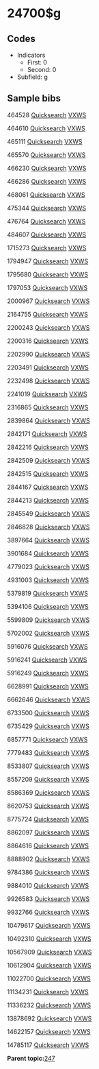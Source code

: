 # 24700$g

## Codes

-   Indicators
    -   First: 0
    -   Second: 0
-   Subfield: g

## Sample bibs

464528 [Quicksearch](https://search.library.yale.edu/catalog/464528) [VXWS](http://prodorbis.library.yale.edu:7014/vxws/GetHoldingsService?bibId=464528)

464610 [Quicksearch](https://search.library.yale.edu/catalog/464610) [VXWS](http://prodorbis.library.yale.edu:7014/vxws/GetHoldingsService?bibId=464610)

465111 [Quicksearch](https://search.library.yale.edu/catalog/465111) [VXWS](http://prodorbis.library.yale.edu:7014/vxws/GetHoldingsService?bibId=465111)

465570 [Quicksearch](https://search.library.yale.edu/catalog/465570) [VXWS](http://prodorbis.library.yale.edu:7014/vxws/GetHoldingsService?bibId=465570)

466230 [Quicksearch](https://search.library.yale.edu/catalog/466230) [VXWS](http://prodorbis.library.yale.edu:7014/vxws/GetHoldingsService?bibId=466230)

466286 [Quicksearch](https://search.library.yale.edu/catalog/466286) [VXWS](http://prodorbis.library.yale.edu:7014/vxws/GetHoldingsService?bibId=466286)

468061 [Quicksearch](https://search.library.yale.edu/catalog/468061) [VXWS](http://prodorbis.library.yale.edu:7014/vxws/GetHoldingsService?bibId=468061)

475344 [Quicksearch](https://search.library.yale.edu/catalog/475344) [VXWS](http://prodorbis.library.yale.edu:7014/vxws/GetHoldingsService?bibId=475344)

476764 [Quicksearch](https://search.library.yale.edu/catalog/476764) [VXWS](http://prodorbis.library.yale.edu:7014/vxws/GetHoldingsService?bibId=476764)

484607 [Quicksearch](https://search.library.yale.edu/catalog/484607) [VXWS](http://prodorbis.library.yale.edu:7014/vxws/GetHoldingsService?bibId=484607)

1715273 [Quicksearch](https://search.library.yale.edu/catalog/1715273) [VXWS](http://prodorbis.library.yale.edu:7014/vxws/GetHoldingsService?bibId=1715273)

1794947 [Quicksearch](https://search.library.yale.edu/catalog/1794947) [VXWS](http://prodorbis.library.yale.edu:7014/vxws/GetHoldingsService?bibId=1794947)

1795680 [Quicksearch](https://search.library.yale.edu/catalog/1795680) [VXWS](http://prodorbis.library.yale.edu:7014/vxws/GetHoldingsService?bibId=1795680)

1797053 [Quicksearch](https://search.library.yale.edu/catalog/1797053) [VXWS](http://prodorbis.library.yale.edu:7014/vxws/GetHoldingsService?bibId=1797053)

2000967 [Quicksearch](https://search.library.yale.edu/catalog/2000967) [VXWS](http://prodorbis.library.yale.edu:7014/vxws/GetHoldingsService?bibId=2000967)

2164755 [Quicksearch](https://search.library.yale.edu/catalog/2164755) [VXWS](http://prodorbis.library.yale.edu:7014/vxws/GetHoldingsService?bibId=2164755)

2200243 [Quicksearch](https://search.library.yale.edu/catalog/2200243) [VXWS](http://prodorbis.library.yale.edu:7014/vxws/GetHoldingsService?bibId=2200243)

2200316 [Quicksearch](https://search.library.yale.edu/catalog/2200316) [VXWS](http://prodorbis.library.yale.edu:7014/vxws/GetHoldingsService?bibId=2200316)

2202990 [Quicksearch](https://search.library.yale.edu/catalog/2202990) [VXWS](http://prodorbis.library.yale.edu:7014/vxws/GetHoldingsService?bibId=2202990)

2203491 [Quicksearch](https://search.library.yale.edu/catalog/2203491) [VXWS](http://prodorbis.library.yale.edu:7014/vxws/GetHoldingsService?bibId=2203491)

2232498 [Quicksearch](https://search.library.yale.edu/catalog/2232498) [VXWS](http://prodorbis.library.yale.edu:7014/vxws/GetHoldingsService?bibId=2232498)

2241019 [Quicksearch](https://search.library.yale.edu/catalog/2241019) [VXWS](http://prodorbis.library.yale.edu:7014/vxws/GetHoldingsService?bibId=2241019)

2316865 [Quicksearch](https://search.library.yale.edu/catalog/2316865) [VXWS](http://prodorbis.library.yale.edu:7014/vxws/GetHoldingsService?bibId=2316865)

2839864 [Quicksearch](https://search.library.yale.edu/catalog/2839864) [VXWS](http://prodorbis.library.yale.edu:7014/vxws/GetHoldingsService?bibId=2839864)

2842171 [Quicksearch](https://search.library.yale.edu/catalog/2842171) [VXWS](http://prodorbis.library.yale.edu:7014/vxws/GetHoldingsService?bibId=2842171)

2842216 [Quicksearch](https://search.library.yale.edu/catalog/2842216) [VXWS](http://prodorbis.library.yale.edu:7014/vxws/GetHoldingsService?bibId=2842216)

2842509 [Quicksearch](https://search.library.yale.edu/catalog/2842509) [VXWS](http://prodorbis.library.yale.edu:7014/vxws/GetHoldingsService?bibId=2842509)

2842515 [Quicksearch](https://search.library.yale.edu/catalog/2842515) [VXWS](http://prodorbis.library.yale.edu:7014/vxws/GetHoldingsService?bibId=2842515)

2844167 [Quicksearch](https://search.library.yale.edu/catalog/2844167) [VXWS](http://prodorbis.library.yale.edu:7014/vxws/GetHoldingsService?bibId=2844167)

2844213 [Quicksearch](https://search.library.yale.edu/catalog/2844213) [VXWS](http://prodorbis.library.yale.edu:7014/vxws/GetHoldingsService?bibId=2844213)

2845549 [Quicksearch](https://search.library.yale.edu/catalog/2845549) [VXWS](http://prodorbis.library.yale.edu:7014/vxws/GetHoldingsService?bibId=2845549)

2846828 [Quicksearch](https://search.library.yale.edu/catalog/2846828) [VXWS](http://prodorbis.library.yale.edu:7014/vxws/GetHoldingsService?bibId=2846828)

3897664 [Quicksearch](https://search.library.yale.edu/catalog/3897664) [VXWS](http://prodorbis.library.yale.edu:7014/vxws/GetHoldingsService?bibId=3897664)

3901684 [Quicksearch](https://search.library.yale.edu/catalog/3901684) [VXWS](http://prodorbis.library.yale.edu:7014/vxws/GetHoldingsService?bibId=3901684)

4779023 [Quicksearch](https://search.library.yale.edu/catalog/4779023) [VXWS](http://prodorbis.library.yale.edu:7014/vxws/GetHoldingsService?bibId=4779023)

4931003 [Quicksearch](https://search.library.yale.edu/catalog/4931003) [VXWS](http://prodorbis.library.yale.edu:7014/vxws/GetHoldingsService?bibId=4931003)

5379819 [Quicksearch](https://search.library.yale.edu/catalog/5379819) [VXWS](http://prodorbis.library.yale.edu:7014/vxws/GetHoldingsService?bibId=5379819)

5394106 [Quicksearch](https://search.library.yale.edu/catalog/5394106) [VXWS](http://prodorbis.library.yale.edu:7014/vxws/GetHoldingsService?bibId=5394106)

5599809 [Quicksearch](https://search.library.yale.edu/catalog/5599809) [VXWS](http://prodorbis.library.yale.edu:7014/vxws/GetHoldingsService?bibId=5599809)

5702002 [Quicksearch](https://search.library.yale.edu/catalog/5702002) [VXWS](http://prodorbis.library.yale.edu:7014/vxws/GetHoldingsService?bibId=5702002)

5916076 [Quicksearch](https://search.library.yale.edu/catalog/5916076) [VXWS](http://prodorbis.library.yale.edu:7014/vxws/GetHoldingsService?bibId=5916076)

5916241 [Quicksearch](https://search.library.yale.edu/catalog/5916241) [VXWS](http://prodorbis.library.yale.edu:7014/vxws/GetHoldingsService?bibId=5916241)

5916249 [Quicksearch](https://search.library.yale.edu/catalog/5916249) [VXWS](http://prodorbis.library.yale.edu:7014/vxws/GetHoldingsService?bibId=5916249)

6628991 [Quicksearch](https://search.library.yale.edu/catalog/6628991) [VXWS](http://prodorbis.library.yale.edu:7014/vxws/GetHoldingsService?bibId=6628991)

6662646 [Quicksearch](https://search.library.yale.edu/catalog/6662646) [VXWS](http://prodorbis.library.yale.edu:7014/vxws/GetHoldingsService?bibId=6662646)

6733500 [Quicksearch](https://search.library.yale.edu/catalog/6733500) [VXWS](http://prodorbis.library.yale.edu:7014/vxws/GetHoldingsService?bibId=6733500)

6735429 [Quicksearch](https://search.library.yale.edu/catalog/6735429) [VXWS](http://prodorbis.library.yale.edu:7014/vxws/GetHoldingsService?bibId=6735429)

6857771 [Quicksearch](https://search.library.yale.edu/catalog/6857771) [VXWS](http://prodorbis.library.yale.edu:7014/vxws/GetHoldingsService?bibId=6857771)

7779483 [Quicksearch](https://search.library.yale.edu/catalog/7779483) [VXWS](http://prodorbis.library.yale.edu:7014/vxws/GetHoldingsService?bibId=7779483)

8533807 [Quicksearch](https://search.library.yale.edu/catalog/8533807) [VXWS](http://prodorbis.library.yale.edu:7014/vxws/GetHoldingsService?bibId=8533807)

8557209 [Quicksearch](https://search.library.yale.edu/catalog/8557209) [VXWS](http://prodorbis.library.yale.edu:7014/vxws/GetHoldingsService?bibId=8557209)

8586369 [Quicksearch](https://search.library.yale.edu/catalog/8586369) [VXWS](http://prodorbis.library.yale.edu:7014/vxws/GetHoldingsService?bibId=8586369)

8620753 [Quicksearch](https://search.library.yale.edu/catalog/8620753) [VXWS](http://prodorbis.library.yale.edu:7014/vxws/GetHoldingsService?bibId=8620753)

8775724 [Quicksearch](https://search.library.yale.edu/catalog/8775724) [VXWS](http://prodorbis.library.yale.edu:7014/vxws/GetHoldingsService?bibId=8775724)

8862097 [Quicksearch](https://search.library.yale.edu/catalog/8862097) [VXWS](http://prodorbis.library.yale.edu:7014/vxws/GetHoldingsService?bibId=8862097)

8864616 [Quicksearch](https://search.library.yale.edu/catalog/8864616) [VXWS](http://prodorbis.library.yale.edu:7014/vxws/GetHoldingsService?bibId=8864616)

8888902 [Quicksearch](https://search.library.yale.edu/catalog/8888902) [VXWS](http://prodorbis.library.yale.edu:7014/vxws/GetHoldingsService?bibId=8888902)

9784386 [Quicksearch](https://search.library.yale.edu/catalog/9784386) [VXWS](http://prodorbis.library.yale.edu:7014/vxws/GetHoldingsService?bibId=9784386)

9884010 [Quicksearch](https://search.library.yale.edu/catalog/9884010) [VXWS](http://prodorbis.library.yale.edu:7014/vxws/GetHoldingsService?bibId=9884010)

9926583 [Quicksearch](https://search.library.yale.edu/catalog/9926583) [VXWS](http://prodorbis.library.yale.edu:7014/vxws/GetHoldingsService?bibId=9926583)

9932766 [Quicksearch](https://search.library.yale.edu/catalog/9932766) [VXWS](http://prodorbis.library.yale.edu:7014/vxws/GetHoldingsService?bibId=9932766)

10479617 [Quicksearch](https://search.library.yale.edu/catalog/10479617) [VXWS](http://prodorbis.library.yale.edu:7014/vxws/GetHoldingsService?bibId=10479617)

10492310 [Quicksearch](https://search.library.yale.edu/catalog/10492310) [VXWS](http://prodorbis.library.yale.edu:7014/vxws/GetHoldingsService?bibId=10492310)

10567909 [Quicksearch](https://search.library.yale.edu/catalog/10567909) [VXWS](http://prodorbis.library.yale.edu:7014/vxws/GetHoldingsService?bibId=10567909)

10612904 [Quicksearch](https://search.library.yale.edu/catalog/10612904) [VXWS](http://prodorbis.library.yale.edu:7014/vxws/GetHoldingsService?bibId=10612904)

11022700 [Quicksearch](https://search.library.yale.edu/catalog/11022700) [VXWS](http://prodorbis.library.yale.edu:7014/vxws/GetHoldingsService?bibId=11022700)

11134231 [Quicksearch](https://search.library.yale.edu/catalog/11134231) [VXWS](http://prodorbis.library.yale.edu:7014/vxws/GetHoldingsService?bibId=11134231)

11336232 [Quicksearch](https://search.library.yale.edu/catalog/11336232) [VXWS](http://prodorbis.library.yale.edu:7014/vxws/GetHoldingsService?bibId=11336232)

13878692 [Quicksearch](https://search.library.yale.edu/catalog/13878692) [VXWS](http://prodorbis.library.yale.edu:7014/vxws/GetHoldingsService?bibId=13878692)

14622157 [Quicksearch](https://search.library.yale.edu/catalog/14622157) [VXWS](http://prodorbis.library.yale.edu:7014/vxws/GetHoldingsService?bibId=14622157)

14785117 [Quicksearch](https://search.library.yale.edu/catalog/14785117) [VXWS](http://prodorbis.library.yale.edu:7014/vxws/GetHoldingsService?bibId=14785117)

**Parent topic:**[247](../../tags/247/247.md)

